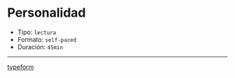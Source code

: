# Personalidad

- Tipo: `lectura`
- Formato: `self-paced`
- Duración: `45min`

---

[typeform](https://laboratoria.typeform.com/to/TYPEFORM_ID_TESTS_PERSONALITY?email=xxxxx&fname=xxxxx&city=xxxxx&flow=xxxxx&type=xxxxx&uid=xxxxx&cohortid=xxxxx&unitid=xxxxx&partid=xxxxx)
